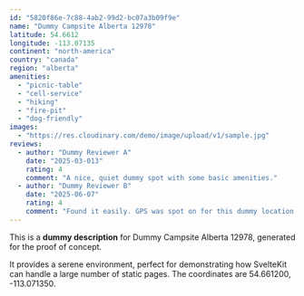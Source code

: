 ```yaml
---
id: "5820f86e-7c88-4ab2-99d2-bc07a3b09f9e"
name: "Dummy Campsite Alberta 12978"
latitude: 54.6612
longitude: -113.07135
continent: "north-america"
country: "canada"
region: "alberta"
amenities:
  - "picnic-table"
  - "cell-service"
  - "hiking"
  - "fire-pit"
  - "dog-friendly"
images:
  - "https://res.cloudinary.com/demo/image/upload/v1/sample.jpg"
reviews:
  - author: "Dummy Reviewer A"
    date: "2025-03-013"
    rating: 4
    comment: "A nice, quiet dummy spot with some basic amenities."
  - author: "Dummy Reviewer B"
    date: "2025-06-07"
    rating: 4
    comment: "Found it easily. GPS was spot on for this dummy location."
---
```


This is a **dummy description** for Dummy Campsite Alberta 12978, generated for the proof of concept.

It provides a serene environment, perfect for demonstrating how SvelteKit can handle a large number of static pages. The coordinates are 54.661200, -113.071350.
